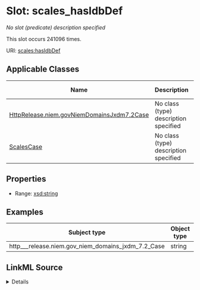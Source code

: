 

# Slot: scales_hasIdbDef


_No slot (predicate) description specified_






This slot occurs 241096 times.


URI: [scales:hasIdbDef](http://schemas.scales-okn.org/rdf/scales#hasIdbDef)



<!-- no inheritance hierarchy -->





## Applicable Classes

| Name | Description | Modifies Slot |
| --- | --- | --- |
| [HttpRelease.niem.govNiemDomainsJxdm7.2Case](../classes/HttpRelease.niem.govNiemDomainsJxdm7.2Case.md) | No class (type) description specified |  yes  |
| [ScalesCase](../classes/ScalesCase.md) | No class (type) description specified |  no  |







## Properties

* Range: [xsd:string](http://www.w3.org/2001/XMLSchema#string)






## Examples

| Subject type | Object type | Example subject | Example object | Occurrences |
| --- | --- | --- | --- | --- |
| http___release.niem.gov_niem_domains_jxdm_7.2_Case | string | scales:CivilCase |  | 241096 |




## LinkML Source

<details>

```yaml
name: scales_hasIdbDef
annotations:
  count:
    tag: count
    value: 241096
description: No slot (predicate) description specified
examples:
- object:
    example_object: ''
    example_object_type: string
    example_predicate: scales:hasIdbDef
    example_subject: scales:CivilCase
    example_subject_type: http___release.niem.gov_niem_domains_jxdm_7.2_Case
from_schema: scales-kg
rank: 1000
slot_uri: scales:hasIdbDef
alias: scales_hasIdbDef
domain_of:
- http___release.niem.gov_niem_domains_jxdm_7.2_Case
- scales_Case
range: string

```
</details>